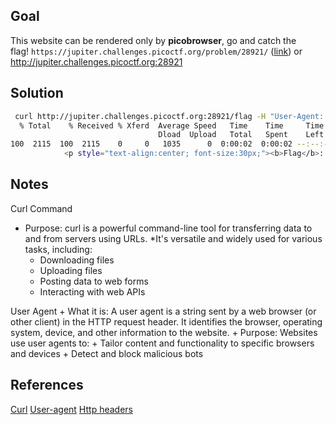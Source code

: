 
## Goal

This website can be rendered only by **picobrowser**, go and catch the flag! `https://jupiter.challenges.picoctf.org/problem/28921/` ([link](https://jupiter.challenges.picoctf.org/problem/28921/)) or http://jupiter.challenges.picoctf.org:28921
## Solution

```bash
 curl http://jupiter.challenges.picoctf.org:28921/flag -H "User-Agent: picobrowser" | grep picoCTF
  % Total    % Received % Xferd  Average Speed   Time    Time     Time  Current
                                 Dload  Upload   Total   Spent    Left  Speed
100  2115  100  2115    0     0   1035      0  0:00:02  0:00:02 --:--:--  1035
            <p style="text-align:center; font-size:30px;"><b>Flag</b>: <code>picoCTF{p1c0_s3cr3t_ag3nt_84f9c865}</code></p>
````


## Notes

Curl Command
+ Purpose: curl is a powerful command-line tool for transferring data to and from servers using URLs. *It's versatile and widely used for various tasks, including:
	+ Downloading files
	+ Uploading files
	+ Posting data to web forms
	+ Interacting with web APIs
	
 User Agent
	+ What it is: A user agent is a string sent by a web browser (or other client) in the HTTP request header. It identifies the browser, operating system, device, and other information to the website.
	+ Purpose: Websites use user agents to:
		 + Tailor content and functionality to specific browsers and devices
		 + Detect and block malicious bots

## References

[Curl](https://curl.se/)
[User-agent](https://developer.mozilla.org/es/docs/Web/HTTP/Headers/User-Agent)
[Http headers](https://developer.mozilla.org/es/docs/Web/HTTP/Headers)

